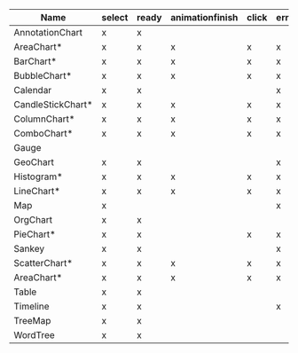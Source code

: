 | Name | select | ready | animationfinish | click | error | onmouseover | onmouseout | regionClick | collapse | rangechange | page | sort | rollup |
| ---- | ------ | ----- | --------------- | ----- | ----- | ----------- | ---------- | ----------- | -------- | ----------- | ---- | ---- | ------ |
| AnnotationChart | x | x |  |  |  |  |  |  |  | x |  |  |  |
| AreaChart* | x | x | x | x | x | x | x |  |  |  |  |  |  |
| BarChart* | x | x | x | x | x | x | x |  |  |  |  |  |  |
| BubbleChart* | x | x | x | x | x | x | x |  |  |  |  |  |  |
| Calendar | x | x |  |  | x | x | x |  |  |  |  |  |  |
| CandleStickChart* | x | x | x | x | x | x | x |  |  |  |  |  |  |
| ColumnChart* | x | x | x | x | x | x | x |  |  |  |  |  |  |
| ComboChart* | x | x | x | x | x | x | x |  |  |  |  |  |  |
| Gauge |  |  |  |  |  |  |  |  |  |  |  |  |  |
| GeoChart | x | x |  |  | x |  |  | x |  |  |  |  |  |
| Histogram* | x | x | x | x | x | x | x |  |  |  |  |  |  |
| LineChart* | x | x | x | x | x | x | x |  |  |  |  |  |  |
| Map | x |  |  |  | x |  |  |  |  |  |  |  |  |
| OrgChart | x | x |  |  |  | x | x |  | x |  |  |  |  |
| PieChart* | x | x |  | x | x | x | x |  |  |  |  |  |  |
| Sankey | x | x |  |  | x | x | x |  |  |  |  |  |  |
| ScatterChart* | x | x | x | x | x | x | x |  |  |  |  |  |  |
| AreaChart* | x | x | x | x | x | x | x |  |  |  |  |  |  |
| Table | x | x |  |  |  |  |  |  |  |  | x | x |  |
| Timeline | x | x |  |  | x | x | x |  |  |  |  |  |  |
| TreeMap | x | x |  |  |  | x | x |  |  |  |  |  | x |
| WordTree | x | x |  |  |  |  |  |  |  |  |  |  |  |
